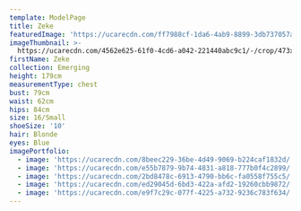 ```yaml
---
template: ModelPage
title: Zeke
featuredImage: 'https://ucarecdn.com/ff7988cf-1da6-4ab9-8899-3db737057aee/'
imageThumbnail: >-
  https://ucarecdn.com/4562e625-61f0-4cd6-a042-221440abc9c1/-/crop/473x644/676,283/-/preview/
firstName: Zeke
collection: Emerging
height: 179cm
measurementType: chest
bust: 79cm
waist: 62cm
hips: 84cm
size: 16/Small
shoeSize: '10'
hair: Blonde
eyes: Blue
imagePortfolio:
  - image: 'https://ucarecdn.com/8beec229-36be-4d49-9069-b224caf1832d/'
  - image: 'https://ucarecdn.com/e55b7879-9b74-4831-a818-777b0f4c2899/'
  - image: 'https://ucarecdn.com/2bd8478c-6913-4790-bb6c-fa0558f755c5/'
  - image: 'https://ucarecdn.com/ed29045d-6bd3-422a-afd2-19260cbb9872/'
  - image: 'https://ucarecdn.com/e9f7c29c-077f-4225-a732-9236c783f634/'
---
```


